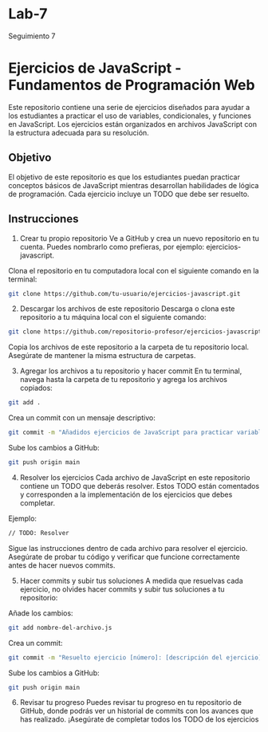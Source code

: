 # Lab-7
Seguimiento 7
# Ejercicios de JavaScript - Fundamentos de Programación Web
Este repositorio contiene una serie de ejercicios diseñados para ayudar a los estudiantes a practicar el uso de variables, condicionales, y funciones en JavaScript. Los ejercicios están organizados en archivos JavaScript con la estructura adecuada para su resolución.

## Objetivo
El objetivo de este repositorio es que los estudiantes puedan practicar conceptos básicos de JavaScript mientras desarrollan habilidades de lógica de programación. Cada ejercicio incluye un TODO que debe ser resuelto.

## Instrucciones
1. Crear tu propio repositorio
Ve a GitHub y crea un nuevo repositorio en tu cuenta. Puedes nombrarlo como prefieras, por ejemplo: ejercicios-javascript.

Clona el repositorio en tu computadora local con el siguiente comando en la terminal:

```bash
git clone https://github.com/tu-usuario/ejercicios-javascript.git
```

2. Descargar los archivos de este repositorio
Descarga o clona este repositorio a tu máquina local con el siguiente comando:

```bash
git clone https://github.com/repositorio-profesor/ejercicios-javascript.git
```

Copia los archivos de este repositorio a la carpeta de tu repositorio local. Asegúrate de mantener la misma estructura de carpetas.

3. Agregar los archivos a tu repositorio y hacer commit
En tu terminal, navega hasta la carpeta de tu repositorio y agrega los archivos copiados:

```bash
git add .
```

Crea un commit con un mensaje descriptivo:

```bash
git commit -m "Añadidos ejercicios de JavaScript para practicar variables, condicionales y funciones"
```

Sube los cambios a GitHub:

```bash
git push origin main
```

4. Resolver los ejercicios
Cada archivo de JavaScript en este repositorio contiene un TODO que deberás resolver. Estos TODO están comentados y corresponden a la implementación de los ejercicios que debes completar.

Ejemplo:
```bash
// TODO: Resolver
```

Sigue las instrucciones dentro de cada archivo para resolver el ejercicio. Asegúrate de probar tu código y verificar que funcione correctamente antes de hacer nuevos commits.

5. Hacer commits y subir tus soluciones
A medida que resuelvas cada ejercicio, no olvides hacer commits y subir tus soluciones a tu repositorio:

Añade los cambios:

```bash
git add nombre-del-archivo.js
```

Crea un commit:

```bash
git commit -m "Resuelto ejercicio [número]: [descripción del ejercicio]"
```

Sube los cambios a GitHub:

```bash
git push origin main
```

6. Revisar tu progreso
Puedes revisar tu progreso en tu repositorio de GitHub, donde podrás ver un historial de commits con los avances que has realizado. ¡Asegúrate de completar todos los TODO de los ejercicios
